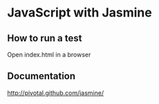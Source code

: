 JavaScript with Jasmine
===

How to run a test
---
Open index.html in a browser

Documentation
---
http://pivotal.github.com/jasmine/